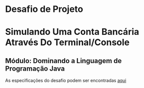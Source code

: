 # Desafio de Projeto
# Simulando Uma Conta Bancária Através Do Terminal/Console
## Módulo: Dominando a Linguagem de Programação Java

As especificações do desafio podem ser encontradas [aqui](https://github.com/digitalinnovationone/trilha-java-basico/tree/main/desafios/sintaxe)
